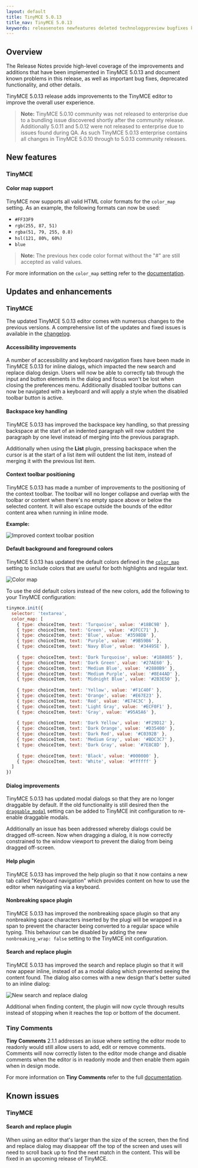 ```yaml
---
layout: default
title: TinyMCE 5.0.13
title_nav: TinyMCE 5.0.13
keywords: releasenotes newfeatures deleted technologypreview bugfixes knownissues
---
```


## Overview

The Release Notes provide high-level coverage of the improvements and additions that have been implemented in TinyMCE 5.0.13
and document known problems in this release, as well as important bug fixes, deprecated functionality, and other details.

TinyMCE 5.0.13 release adds improvements to the TinyMCE editor to improve the overall user experience.

> **Note:** TinyMCE 5.0.10 community was not released to enterprise due to a bundling issue discovered shortly after the
> community release. Additionally 5.0.11 and 5.0.12 were not released to enterprise due to issues found during QA. As such
> TinyMCE 5.0.13 enterprise contains all changes in TinyMCE 5.0.10 through to 5.0.13 community releases.

## New features

### TinyMCE

#### Color map support

TinyMCE now supports all valid HTML color formats for the `color_map` setting. As an example, the following formats can now be used:
* `#FF33F9`
* `rgb(255, 87, 51)`
* `rgba(51, 79, 255, 0.8)`
* `hsl(121, 80%, 60%)`
* `blue`

> **Note:** The previous hex code color format without the "#" are still accepted as valid values.

For more information on the `color_map` setting refer to the [documentation]({{site.baseurl}}/configure/content-appearance/#color_map).

## Updates and enhancements

### TinyMCE

The updated TinyMCE 5.0.13 editor comes with numerous changes to the previous versions. A comprehensive list of the updates
and fixed issues is available in the [changelog]({{site.baseurl}}/changelog/#version5011july42019).

#### Accessibility improvements
     
A number of accessibility and keyboard navigation fixes have been made in TinyMCE 5.0.13 for inline dialogs, which impacted
the new search and replace dialog design. Users will now be able to correctly tab through the input and button elements in
the dialog and focus won't be lost when closing the preferences menu. Additionally disabled toolbar buttons can now be
navigated with a keyboard and will apply a style when the disabled toolbar button is active.

#### Backspace key handling

TinyMCE 5.0.13 has improved the backspace key handling, so that pressing backspace at the start of an indented paragraph
will now outdent the paragraph by one level instead of merging into the previous paragraph.

Additionally when using the **List** plugin, pressing backspace when the cursor is at the start of a list item will outdent
the list item, instead of merging it with the previous list item.

#### Context toolbar positioning
     
TinyMCE 5.0.13 has made a number of improvements to the positioning of the context toolbar. The toolbar will no longer
collapse and overlap with the toolbar or content when there's no empty space above or below the selected content. It will
also escape outside the bounds of the editor content area when running in inline mode.

**Example:**

![Improved context toolbar position]({{site.baseurl}}/images/improved-context-toolbar.png)

#### Default background and foreground colors

TinyMCE 5.0.13 has updated the default colors defined in the [`color_map`]({{site.baseurl}}/configure/content-appearance/#color_map) setting to include colors that are useful for both highlights and regular text.

![Color map]({{site.baseurl}}/images/color-map-updated.png)

To use the old default colors instead of the new colors, add the following to your TinyMCE configuration:

```js
tinymce.init({
  selector: 'textarea',
  color_map: [
    { type: choiceItem, text: 'Turquoise', value: '#18BC9B' },
    { type: choiceItem, text: 'Green', value: '#2FCC71' },
    { type: choiceItem, text: 'Blue', value: '#3598DB' },
    { type: choiceItem, text: 'Purple', value: '#9B59B6' },
    { type: choiceItem, text: 'Navy Blue', value: '#34495E' },
  
    { type: choiceItem, text: 'Dark Turquoise', value: '#18A085' },
    { type: choiceItem, text: 'Dark Green', value: '#27AE60' },
    { type: choiceItem, text: 'Medium Blue', value: '#2880B9' },
    { type: choiceItem, text: 'Medium Purple', value: '#8E44AD' },
    { type: choiceItem, text: 'Midnight Blue', value: '#2B3E50' },
  
    { type: choiceItem, text: 'Yellow', value: '#F1C40F' },
    { type: choiceItem, text: 'Orange', value: '#E67E23' },
    { type: choiceItem, text: 'Red', value: '#E74C3C' },
    { type: choiceItem, text: 'Light Gray', value: '#ECF0F1' },
    { type: choiceItem, text: 'Gray', value: '#95A5A6' },
  
    { type: choiceItem, text: 'Dark Yellow', value: '#F29D12' },
    { type: choiceItem, text: 'Dark Orange', value: '#D35400' },
    { type: choiceItem, text: 'Dark Red', value: '#C0392B' },
    { type: choiceItem, text: 'Medium Gray', value: '#BDC3C7' },
    { type: choiceItem, text: 'Dark Gray', value: '#7E8C8D' },
  
    { type: choiceItem, text: 'Black', value: '#000000' },
    { type: choiceItem, text: 'White', value: '#ffffff' }
  ]
})
```

#### Dialog improvements

TinyMCE 5.0.13 has updated modal dialogs so that they are no longer draggable by default. If the old functionality is still
desired then the [`draggable_modal`]({{site.baseurl}}/configure/editor-appearance/#draggable_modal) setting can be added to
TinyMCE init configuration to re-enable draggable modals.

Additionally an issue has been addressed whereby dialogs could be dragged off-screen. Now when dragging a dialog, it is now
correctly constrained to the window viewport to prevent the dialog from being dragged off-screen.

#### Help plugin
     
TinyMCE 5.0.13 has improved the help plugin so that it now contains a new tab called "Keyboard navigation" which provides
content on how to use the editor when navigating via a keyboard.

#### Nonbreaking space plugin

TinyMCE 5.0.13 has improved the nonbreaking space plugin so that any nonbreaking space characters inserted by the plugi
will be wrapped in a span to prevent the character being converted to a regular space while typing. This behaviour can be
disabled by adding the new `nonbreaking_wrap: false` setting to the TinyMCE init configuration.

#### Search and replace plugin

TinyMCE 5.0.13 has improved the search and replace plugin so that it will now appear inline, instead of as a modal dialog
which prevented seeing the content found. The dialog also comes with a new design that's better suited to an inline dialog:

![New search and replace dialog]({{site.baseurl}}/images/inline-search-replace-dialog.png)
 
Additional when finding content, the plugin will now cycle through results instead of stopping when it reaches the top or
bottom of the document. 

### Tiny Comments

**Tiny Comments** 2.1.1 addresses an issue where setting the editor mode to readonly would still allow users to add, edit
or remove comments. Comments will now correctly listen to the editor mode change and disable comments when the editor is 
in readonly mode and then enable them again when in design mode.

For more information on **Tiny Comments** refer to the full [documentation]({{site.baseurl}}/plugins/comments/).

## Known issues

### TinyMCE

#### Search and replace plugin

When using an editor that's larger than the size of the screen, then the find and replace dialog may disappear off the top
of the screen and uses will need to scroll back up to find the next match in the content. This will be fixed in an upcoming
release of TinyMCE.